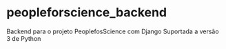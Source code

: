 # peopleforscience_backend
Backend para o projeto PeoplefosScience com Django
Suportada a versão 3 de Python
